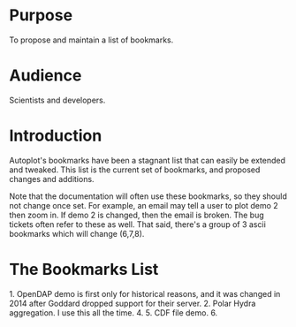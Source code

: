 # Purpose

To propose and maintain a list of bookmarks.

# Audience

Scientists and developers.

# Introduction

Autoplot's bookmarks have been a stagnant list that can easily be
extended and tweaked. This list is the current set of bookmarks, and
proposed changes and additions.

Note that the documentation will often use these bookmarks, so they
should not change once set. For example, an email may tell a user to
plot demo 2 then zoom in. If demo 2 is changed, then the email is
broken. The bug tickets often refer to these as well. That said, there's
a group of 3 ascii bookmarks which will change (6,7,8).

# The Bookmarks List

1\. OpenDAP demo is first only for historical reasons, and it was
changed in 2014 after Goddard dropped support for their server. 2. Polar
Hydra aggregation. I use this all the time. 4. 5. CDF file demo. 6.
